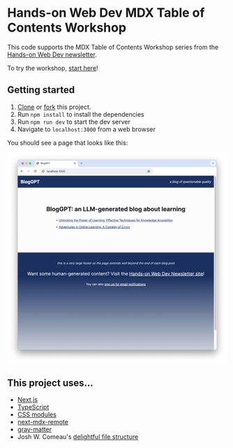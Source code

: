# Hands-on Web Dev MDX Table of Contents Workshop

This code supports the MDX Table of Contents Workshop series from the [Hands-on Web Dev newsletter](https://newsletter.howd.dev).

To try the workshop, [start here](https://newsletter.howd.dev/challenges/010/)!

## Getting started

1. [Clone](https://docs.github.com/en/repositories/creating-and-managing-repositories/cloning-a-repository) or [fork](https://docs.github.com/en/pull-requests/collaborating-with-pull-requests/working-with-forks/fork-a-repo) this project.
2. Run `npm install` to install the dependencies
3. Run `npm run dev` to start the dev server
4. Navigate to `localhost:3000` from a web browser

You should see a page that looks like this:

![home page of a blog post, showing a header, footer, and list of posts](./readme-images/scaffolding-home.png)

## This project uses...

- [Next.js](https://nextjs.org/)
- [TypeScript](https://www.typescriptlang.org/)
- [CSS modules](https://github.com/css-modules/css-modules)
- [next-mdx-remote](https://github.com/hashicorp/next-mdx-remote)
- [gray-matter](https://www.npmjs.com/package/gray-matter)
- Josh W. Comeau's [delightful file structure](https://www.joshwcomeau.com/react/file-structure/)
